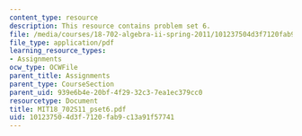 ```yaml
---
content_type: resource
description: This resource contains problem set 6.
file: /media/courses/18-702-algebra-ii-spring-2011/101237504d3f7120fab9c13a91f57741_MIT18_702S11_pset6.pdf
file_type: application/pdf
learning_resource_types:
- Assignments
ocw_type: OCWFile
parent_title: Assignments
parent_type: CourseSection
parent_uid: 939e6b4e-20bf-4f29-32c3-7ea1ec379cc0
resourcetype: Document
title: MIT18_702S11_pset6.pdf
uid: 10123750-4d3f-7120-fab9-c13a91f57741
---
```

